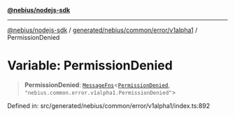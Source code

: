 [**@nebius/nodejs-sdk**](../../../../../../README.md)

***

[@nebius/nodejs-sdk](../../../../../../README.md) / [generated/nebius/common/error/v1alpha1](../README.md) / PermissionDenied

# Variable: PermissionDenied

> **PermissionDenied**: [`MessageFns`](../../../../../../runtime/protos/core/interfaces/MessageFns.md)\<[`PermissionDenied`](../interfaces/PermissionDenied.md), `"nebius.common.error.v1alpha1.PermissionDenied"`\>

Defined in: src/generated/nebius/common/error/v1alpha1/index.ts:892
